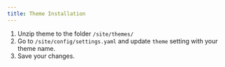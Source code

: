 ```yaml
---
title: Theme Installation
---
```


1. Unzip theme to the folder `/site/themes/`
2. Go to `/site/config/settings.yaml` and update `theme` setting with your theme name.
3. Save your changes.

